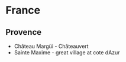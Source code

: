 # France

## Provence

 - Château Margüi - Châteauvert
 - Sainte Maxime - great village at cote dAzur
